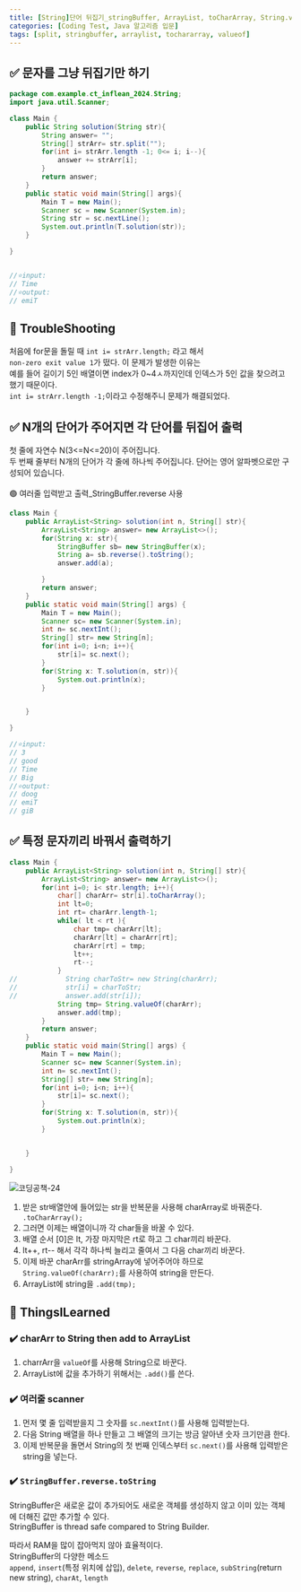 ```yaml
---
title: [String]단어 뒤집기_stringBuffer, ArrayList, toCharArray, String.valueOf
categories: [Coding Test, Java 알고리즘 입문]
tags: [split, stringbuffer, arraylist, tochararray, valueof]
---
```


## ✅ 문자를 그냥 뒤집기만 하기

```java
package com.example.ct_inflean_2024.String;
import java.util.Scanner;

class Main {
    public String solution(String str){
        String answer= "";
        String[] strArr= str.split("");
        for(int i= strArr.length -1; 0<= i; i--){
            answer += strArr[i];
        }
        return answer;
    }
    public static void main(String[] args){
        Main T = new Main();
        Scanner sc = new Scanner(System.in);
        String str = sc.nextLine();
        System.out.println(T.solution(str));
    }

}


//⭐️input:
// Time
//⭐️output:
// emiT
```

## 🔴 TroubleShooting

처음에 for문을 돌릴 때 `int i= strArr.length;` 라고 해서 <br>
`non-zero exit value 1`가 떴다. 이 문제가 발생한 이유는 <br>
예를 들어 길이기 5인 배열이면 index가 0~4ㅅ까지인데 인덱스가 5인 값을 찾으려고 했기 때문이다. <br>
`int i= strArr.length -1;`이라고 수정해주니 문제가 해결되었다. <br>

## ✅ N개의 단어가 주어지면 각 단어를 뒤집어 출력

첫 줄에 자연수 N(3<=N<=20)이 주어집니다.<br>
두 번째 줄부터 N개의 단어가 각 줄에 하나씩 주어집니다. 단어는 영어 알파벳으로만 구성되어 있습니다.<br>
<br>
🟢 여러줄 입력받고 출력\_StringBuffer.reverse 사용<br>

```java
class Main {
    public ArrayList<String> solution(int n, String[] str){
        ArrayList<String> answer= new ArrayList<>();
        for(String x: str){
            StringBuffer sb= new StringBuffer(x);
            String a= sb.reverse().toString();
            answer.add(a);

        }
        return answer;
    }
    public static void main(String[] args) {
        Main T = new Main();
        Scanner sc= new Scanner(System.in);
        int n= sc.nextInt();
        String[] str= new String[n];
        for(int i=0; i<n; i++){
            str[i]= sc.next();
        }
        for(String x: T.solution(n, str)){
            System.out.println(x);
        }


    }

}

//⭐️input:
// 3
// good
// Time
// Big
//⭐️output:
// doog
// emiT
// giB
```

## ✅ 특정 문자끼리 바꿔서 출력하기

```java
class Main {
    public ArrayList<String> solution(int n, String[] str){
        ArrayList<String> answer= new ArrayList<>();
        for(int i=0; i< str.length; i++){
            char[] charArr= str[i].toCharArray();
            int lt=0;
            int rt= charArr.length-1;
            while( lt < rt ){
                char tmp= charArr[lt];
                charArr[lt] = charArr[rt];
                charArr[rt] = tmp;
                lt++;
                rt--;
            }
//            String charToStr= new String(charArr);
//            str[i] = charToStr;
//            answer.add(str[i]);
            String tmp= String.valueOf(charArr);
            answer.add(tmp);
        }
        return answer;
    }
    public static void main(String[] args) {
        Main T = new Main();
        Scanner sc= new Scanner(System.in);
        int n= sc.nextInt();
        String[] str= new String[n];
        for(int i=0; i<n; i++){
            str[i]= sc.next();
        }
        for(String x: T.solution(n, str)){
            System.out.println(x);
        }


    }

}
```

![코딩공책-24](https://github.com/soheeparklee/sc_project_carrotMkt_improved/assets/97790983/3af71608-eb6f-4e3e-89c4-4d2b5c06863f)

1. 받은 str배열안에 들어있는 str을 반복문을 사용해 charArray로 바꿔준다. `.toCharArray();` <br>
2. 그러면 이제는 배열이니까 각 char들을 바꿀 수 있다. <br>
3. 배열 순서 [0]은 lt, 가장 마지막은 rt로 하고 그 char끼리 바꾼다. <br>
4. lt++, rt-- 해서 각각 하나씩 늘리고 줄여서 그 다음 char끼리 바꾼다. <br>
5. 이제 바꾼 charArr를 stringArray에 넣어주어야 하므로 `String.valueOf(charArr);`를 사용하여 string을 만든다. <br>
6. ArrayList에 string을 `.add(tmp);` <br>

## 🔵 ThingsILearned

### ✔️ charArr to String then add to ArrayList

1. charrArr을 `valueOf`를 사용해 String으로 바꾼다. <br>
2. ArrayList에 값을 추가하기 위해서는 `.add()`를 쓴다. <br>

### ✔️ 여러줄 scanner

1. 먼저 몇 줄 입력받을지 그 숫자를 `sc.nextInt()`를 사용해 입력받는다. <br>
2. 다음 String 배열을 하나 만들고 그 배열의 크기는 방금 알아낸 숫자 크기만큼 한다. <br>
3. 이제 반복문을 돌면서 String의 첫 번째 인덱스부터 `sc.next()`를 사용해 입력받은 string을 넣는다.<br>

### ✔️ `StringBuffer.reverse.toString`

StringBuffer은 새로운 값이 추가되어도 새로운 객체를 생성하지 않고 이미 있는 객체에 더해진 값만 추가할 수 있다. <br>
StringBuffer is thread safe compared to String Builder.<br>

따라서 RAM을 많이 잡아먹지 않아 효율적이다. <br>
StringBuffer의 다양한 메소드<br>
`append`, `insert`(특정 위치에 삽입), `delete`, `reverse`, `replace`, `subString`(return new string), `charAt`, `length`<br>
